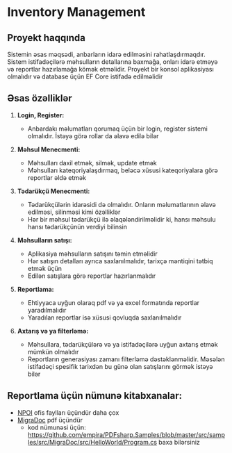 # Inventory Management

## Proyekt haqqında

Sistemin əsas məqsədi, anbarların idarə edilməsini rahatlaşdırmaqdır. Sistem istifadəçilərə məhsulların detallarına baxmağa, onları idarə etməyə və reportlar hazırlamağa kömək etməlidir. Proyekt bir konsol aplikasiyası olmalıdır və database üçün EF Core istifadə edilməlidir

## Əsas özəlliklər

1. **Login, Register:**

   - Anbardakı məlumatları qorumaq üçün bir login, register sistemi olmalıdır. İstəyə görə rollar da əlavə edilə bilər

2. **Məhsul Menecmenti:**

   - Məhsulları daxil etmək, silmək, update etmək
   - Məhsulları kateqoriyalaşdırmaq, beləcə xüsusi kateqoriyalara görə reportlar əldə etmək

3. **Tədarükçü Menecmenti:**

   - Tədarükçülərin idarəsidi də olmalıdır. Onların məlumatlarının əlavə edilməsi, silinməsi kimi özəlliklər
   - Hər bir məhsul tədarükçü ilə əlaqələndirilməlidir ki, hansı məhsulu hansı tədarükçünün verdiyi bilinsin

4. **Məhsulların satışı:**

   - Aplikasiya məhsulların satışını təmin etməlidir
   - Hər satışın detalları ayrıca saxlanılmalıdır, tarixçə məntiqini tətbiq etmək üçün
   - Edilən satışlara görə reportlar hazırlanmalıdır

5. **Reportlama:**

   - Ehtiyyaca uyğun olaraq pdf və ya excel formatında reportlar yaradılmalıdır
   - Yaradılan reportlar isə xüsusi qovluqda saxlanılmalıdır

6. **Axtarış və ya filterləmə:**
   - Məhsullara, tədarükçülərə və ya istifadəçilərə uyğun axtarış etmək mümkün olmalıdır
   - Reportların generasiyası zamanı filterləmə dəstəklənməlidir. Məsələn istifadəçi spesifik tarixdən bu günə olan satışlarını görmək istəyə bilər

## Reportlama üçün nümunə kitabxanalar:

- [NPOI](https://www.nuget.org/packages/NPOI) ofis faylları üçündür daha çox
- [MigraDoc](https://www.nuget.org/packages/PDFsharp/6.0.0-preview-1) pdf üçündür
  - kod nümunəsi üçün: https://github.com/empira/PDFsharp.Samples/blob/master/src/samples/src/MigraDoc/src/HelloWorld/Program.cs baxa bilərsiniz
